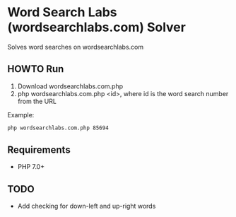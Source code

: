 # Word Search Labs (wordsearchlabs.com) Solver

Solves word searches on wordsearchlabs.com

## HOWTO Run

1. Download wordsearchlabs.com.php
1. php wordsearchlabs.com.php \<id\>, where id is the word search number from the URL

Example:

```bash
php wordsearchlabs.com.php 85694
```

## Requirements

- PHP 7.0+

## TODO

- Add checking for down-left and up-right words
